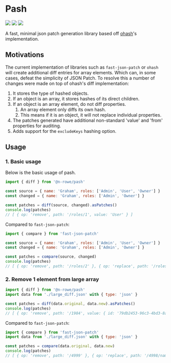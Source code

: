 # Pash
<p>
<img src="https://img.shields.io/github/actions/workflow/status/n-rowe/pash/ci.yaml">
<img src="https://img.shields.io/codecov/c/github/n-rowe/pash" />
<img src="https://img.shields.io/github/license/n-rowe/pash?cacheSeconds=60480">
</p>

A fast, minimal json patch generation library based off [ohash](https://github.com/unjs/ohash)'s implementation.

## Motivations
The current implementation of libraries such as `fast-json-patch` or `ohash` will create additional diff entries for array elements. Which can, in some cases, defeat the simplicity of JSON Patch.
To resolve this a number of changes were made on top of ohash's diff implementation:
1. It stores the type of hashed objects.
2. If an object is an array, it stores hashes of its direct children.
3. If an object is an array element, do not diff properties.
    1. An array element only diffs its own hash.
    2. This means if it is an object, it will not replace individual properties.
4. The patches generated have additional non-standard 'value' and 'from' properties for auditing.
5. Adds support for the `excludeKeys` hashing option.

## Usage

### 1. Basic usage
Below is the basic usage of pash.
```js
import { diff } from '@n-rowe/pash'

const source = { name: 'Graham', roles: ['Admin', 'User', 'Owner'] }
const changed = { name: 'Graham', roles: ['Admin', 'Owner'] }

const patches = diff(source, changed).asPatches()
console.log(patches)
// [ { op: 'remove', path: '/roles/1', value: 'User' } ]
```
Compared to `fast-json-patch`:
```js
import { compare } from 'fast-json-patch'

const source = { name: 'Graham', roles: ['Admin', 'User', 'Owner'] }
const changed = { name: 'Graham', roles: ['Admin', 'Owner'] }

const patches = compare(source, changed)
console.log(patches)
// [ { op: 'remove', path: '/roles/2' }, { op: 'replace', path: '/roles/1', value: 'Owner' } ]
```

### 2. Remove 1 element from large array
```js
import { diff } from '@n-rowe/pash'
import data from './large_diff.json' with { type: 'json' }

const patches = diff(data.original, data.new).asPatches()
console.log(patches)
// [ { op: 'remove', path: '/1984', value: { id: '79db2453-96c3-4bd3-8a23-1a22f77754b6', name: 'Gertrude' } } ]
```
Compared to `fast-json-patch`:
```js
import { compare } from 'fast-json-patch'
import data from './large_diff.json' with { type: 'json' }

const patches = compare(data.original, data.new)
console.log(patches)
// [ { op: 'remove', path: '/4999' }, { op: 'replace', path: '/4998/name', value: 'Kyler' } ...6029 more items ],
```
